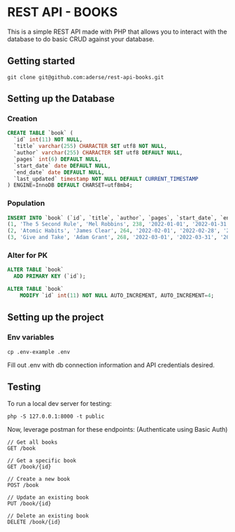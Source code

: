 # REST API - BOOKS

This is a simple REST API made with PHP that allows you to interact with the database to do basic CRUD against your database.

## Getting started

```text
git clone git@github.com:aderse/rest-api-books.git
```

## Setting up the Database 
### Creation

```sql
CREATE TABLE `book` (
  `id` int(11) NOT NULL,
  `title` varchar(255) CHARACTER SET utf8 NOT NULL,
  `author` varchar(255) CHARACTER SET utf8 DEFAULT NULL,
  `pages` int(6) DEFAULT NULL,
  `start_date` date DEFAULT NULL,
  `end_date` date DEFAULT NULL,
  `last_updated` timestamp NOT NULL DEFAULT CURRENT_TIMESTAMP
) ENGINE=InnoDB DEFAULT CHARSET=utf8mb4;
```

### Population
```sql
INSERT INTO `book` (`id`, `title`, `author`, `pages`, `start_date`, `end_date`, `last_updated`) VALUES
(1, 'The 5 Second Rule', 'Mel Robbins', 238, '2022-01-01', '2022-01-31', '2022-06-07 01:34:03'),
(2, 'Atomic Habits', 'James Clear', 264, '2022-02-01', '2022-02-28', '2022-06-07 02:19:15'),
(3, 'Give and Take', 'Adam Grant', 268, '2022-03-01', '2022-03-31', '2022-06-07 09:21:56');
```

### Alter for PK
```sql
ALTER TABLE `book`
  ADD PRIMARY KEY (`id`);

ALTER TABLE `book`
    MODIFY `id` int(11) NOT NULL AUTO_INCREMENT, AUTO_INCREMENT=4;
```

## Setting up the project
### Env variables
```text
cp .env-example .env
```
Fill out .env with db connection information and API credentials desired.


## Testing
To run a local dev server for testing:
```text
php -S 127.0.0.1:8000 -t public
```

Now, leverage postman for these endpoints:
(Authenticate using Basic Auth)
```text
// Get all books
GET /book

// Get a specific book
GET /book/{id}

// Create a new book
POST /book

// Update an existing book
PUT /book/{id}

// Delete an existing book
DELETE /book/{id}
```
